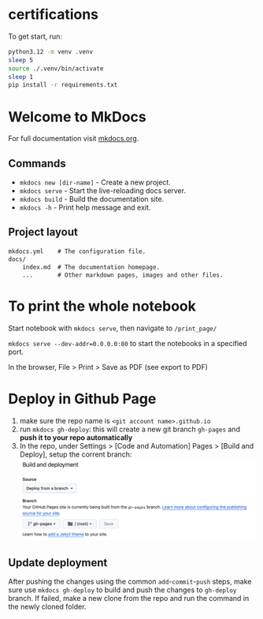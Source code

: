 # certifications

To get start, run:

```bash
python3.12 -m venv .venv
sleep 5
source ./.venv/bin/activate
sleep 1
pip install -r requirements.txt
```

# Welcome to MkDocs

For full documentation visit [mkdocs.org](https://www.mkdocs.org).

## Commands

- `mkdocs new [dir-name]` - Create a new project.
- `mkdocs serve` - Start the live-reloading docs server.
- `mkdocs build` - Build the documentation site.
- `mkdocs -h` - Print help message and exit.

## Project layout

    mkdocs.yml    # The configuration file.
    docs/
        index.md  # The documentation homepage.
        ...       # Other markdown pages, images and other files.

# To print the whole notebook

Start notebook with `mkdocs serve`, then navigate to `/print_page/`

`mkdocs serve --dev-addr=0.0.0.0:80` to start the notebooks in a specified port.

In the browser, File > Print > Save as PDF (see export to PDF)

# Deploy in Github Page

1. make sure the repo name is `<git account name>.github.io`
2. run `mkdocs gh-deploy`: this will create a new git branch `gh-pages` and **push it to your repo automatically**
3. In the repo, under Settings > [Code and Automation] Pages > [Build and Deploy], setup the corrent branch:
   ![setup branch and folder for deployment](./readme-1.png)

## Update deployment

After pushing the changes using the common `add`-`commit`-`push` steps, make sure use `mkdocs gh-deploy` to build and push the changes to `gh-deploy` branch. If failed, make a new clone from the repo and run the command in the newly cloned folder.
